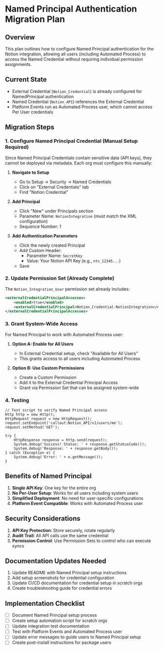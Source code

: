 # Named Principal Authentication Migration Plan

## Overview
This plan outlines how to configure Named Principal authentication for the Notion integration, allowing all users (including Automated Process) to access the Named Credential without requiring individual permission assignments.

## Current State
- External Credential (`Notion_Credential`) is already configured for NamedPrincipal authentication
- Named Credential (`Notion_API`) references the External Credential
- Platform Events run as Automated Process user, which cannot access Per User credentials

## Migration Steps

### 1. Configure Named Principal Credential (Manual Setup Required)
Since Named Principal Credentials contain sensitive data (API keys), they cannot be deployed via metadata. Each org must configure this manually:

1. **Navigate to Setup**
   - Go to Setup → Security → Named Credentials
   - Click on "External Credentials" tab
   - Find "Notion Credential"

2. **Add Principal**
   - Click "New" under Principals section
   - Parameter Name: `NotionIntegration` (must match the XML configuration)
   - Sequence Number: 1

3. **Add Authentication Parameters**
   - Click the newly created Principal
   - Add Custom Header:
     - Parameter Name: `SecretKey`
     - Value: Your Notion API Key (e.g., `ntn_12345...`)
   - Save

### 2. Update Permission Set (Already Complete)
The `Notion_Integration_User` permission set already includes:
```xml
<externalCredentialPrincipalAccesses>
    <enabled>true</enabled>
    <externalCredentialPrincipal>Notion_Credential-NotionIntegration</externalCredentialPrincipal>
</externalCredentialPrincipalAccesses>
```

### 3. Grant System-Wide Access
For Named Principal to work with Automated Process user:

1. **Option A: Enable for All Users**
   - In External Credential setup, check "Available for All Users"
   - This grants access to all users including Automated Process

2. **Option B: Use Custom Permissions**
   - Create a Custom Permission
   - Add it to the External Credential Principal Access
   - Grant via Permission Set that can be assigned system-wide

### 4. Testing
```apex
// Test script to verify Named Principal access
Http http = new Http();
HttpRequest request = new HttpRequest();
request.setEndpoint('callout:Notion_API/v1/users/me');
request.setMethod('GET');

try {
    HttpResponse response = http.send(request);
    System.debug('Success! Status: ' + response.getStatusCode());
    System.debug('Response: ' + response.getBody());
} catch (Exception e) {
    System.debug('Error: ' + e.getMessage());
}
```

## Benefits of Named Principal
1. **Single API Key**: One key for the entire org
2. **No Per-User Setup**: Works for all users including system users
3. **Simplified Deployment**: No need for user-specific configurations
4. **Platform Event Compatible**: Works with Automated Process user

## Security Considerations
1. **API Key Protection**: Store securely, rotate regularly
2. **Audit Trail**: All API calls use the same credential
3. **Permission Control**: Use Permission Sets to control who can execute syncs

## Documentation Updates Needed
1. Update README with Named Principal setup instructions
2. Add setup screenshots for credential configuration
3. Update CI/CD documentation for credential setup in scratch orgs
4. Create troubleshooting guide for credential errors

## Implementation Checklist
- [ ] Document Named Principal setup process
- [ ] Create setup automation script for scratch orgs
- [ ] Update integration test documentation
- [ ] Test with Platform Events and Automated Process user
- [ ] Update error messages to guide users to Named Principal setup
- [ ] Create post-install instructions for package users